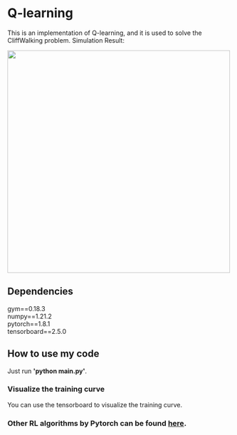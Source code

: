 # Q-learning
This is an implementation of Q-learning, and it is used to solve the CliffWalking problem.
Simulation Result:

<img src="https://github.com/XinJingHao/Q-learning/blob/main/result.svg" width=500/>

## Dependencies
gym==0.18.3  
numpy==1.21.2  
pytorch==1.8.1  
tensorboard==2.5.0

## How to use my code
Just run **'python main.py'**.   
### Visualize the training curve
You can use the tensorboard to visualize the training curve. 
### Other RL algorithms by Pytorch can be found [here](https://github.com/XinJingHao/RL-Algorithms-by-Pytorch).
